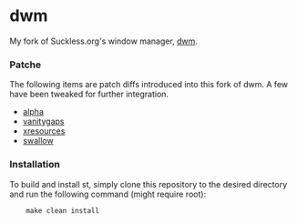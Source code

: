 # dwm
My fork of Suckless.org's window manager, [dwm](https://dwm.suckless.org).

### Patche
The following items are patch diffs introduced into this fork of dwm. A few have been tweaked for further integration.

* [alpha](https://dwm.suckless.org/patches/alpha)
* [vanitygaps](https://dwm.suckless.org/patches/vanitygaps)
* [xresources](https://dwm.suckless.org/patches/xresources)
* [swallow](https://dwm.suckless.org/patches/swallow)

### Installation
To build and install st, simply clone this repository to the desired directory and run the following command (might require root):

		make clean install
